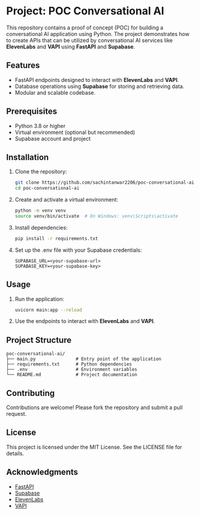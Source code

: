 # Project: POC Conversational AI

This repository contains a proof of concept (POC) for building a conversational AI application using Python. The project demonstrates how to create APIs that can be utilized by conversational AI services like **ElevenLabs** and **VAPI** using **FastAPI** and **Supabase**.

## Features

- FastAPI endpoints designed to interact with **ElevenLabs** and **VAPI**.
- Database operations using **Supabase** for storing and retrieving data.
- Modular and scalable codebase.

## Prerequisites

- Python 3.8 or higher
- Virtual environment (optional but recommended)
- Supabase account and project

## Installation

1. Clone the repository:
    ```bash
    git clone https://github.com/sachintanwar2206/poc-conversational-ai.git
    cd poc-conversational-ai
    ```

2. Create and activate a virtual environment:
    ```bash
    python -m venv venv
    source venv/bin/activate  # On Windows: venv\Scripts\activate
    ```

3. Install dependencies:
    ```bash
    pip install -r requirements.txt
    ```

4. Set up the .env file with your Supabase credentials:
    ```env
    SUPABASE_URL=<your-supabase-url>
    SUPABASE_KEY=<your-supabase-key>
    ```

## Usage

1. Run the application:
    ```bash
    uvicorn main:app --reload
    ```

2. Use the endpoints to interact with **ElevenLabs** and **VAPI**.

## Project Structure

```
poc-conversational-ai/
├── main.py               # Entry point of the application
├── requirements.txt      # Python dependencies
├── .env                  # Environment variables
└── README.md             # Project documentation
```

## Contributing

Contributions are welcome! Please fork the repository and submit a pull request.

## License

This project is licensed under the MIT License. See the LICENSE file for details.

## Acknowledgments

- [FastAPI](https://fastapi.tiangolo.com/)
- [Supabase](https://supabase.com/)
- [ElevenLabs](https://elevenlabs.io/)
- [VAPI](https://vapi.ai/)

